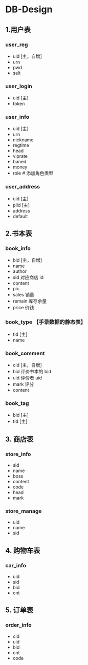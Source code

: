 # DB-Design

## 1.用户表

### user_reg

- uid [主，自增]
- urn
- pwd
- salt

### user_login

- uid [主]
- token

### user_info

- uid [主]
- urn
- nickname
- regtime
- head
- viprate
- baned
- money
- role # 添加角色类型

### user_address

- uid [主]
- plid [主]
- address
- default

## 2.书本表

### book_info

- bid [主，自增]
- name
- author
- sid 对应商店 id
- content
- pic
- sales 销量
- remain 库存余量
- price 价钱

### book_type 【手录数据的静态表】

- tid [主]
- name

### book_comment

- cid [主，自增]
- bid 评价书本的 bid
- uid 评价者 uid
- mark 评分
- content

### book_tag
- bid [主]
- tid [主]

## 3. 商店表

### store_info

- sid
- name
- boss
- content
- code
- head
- mark

### store_manage

- uid
- name
- sid

## 4. 购物车表

### car_info

- uid
- sid
- bid
- cnt

## 5. 订单表

### order_info

- cid
- uid
- bid
- cnt
- code